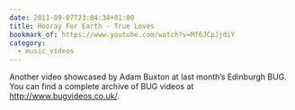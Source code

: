 ```yaml
---
date: 2011-09-07T23:04:34+01:00
title: Hooray For Earth - True Loves
bookmark_of: https://www.youtube.com/watch?v=Mf6JCpJjdiY
category:
  - music_videos
---
```


Another video showcased by Adam Buxton at last month’s Edinburgh BUG. You can find a complete archive of BUG videos at <http://www.bugvideos.co.uk/>.
